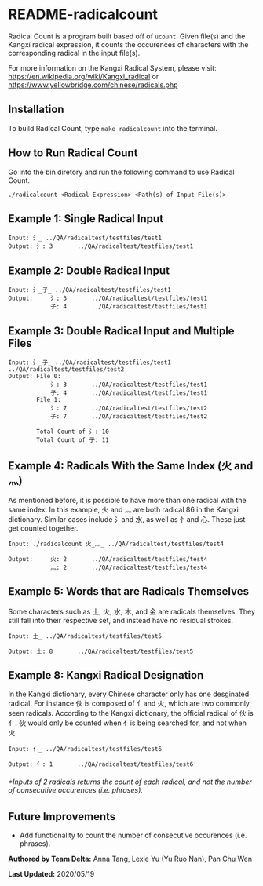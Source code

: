 # README-radicalcount

Radical Count is a program built based off of `ucount`. Given file(s) and the Kangxi radical expression, it counts the occurences of characters with the corresponding radical in the input file(s).

For more information on the Kangxi Radical System, please visit: https://en.wikipedia.org/wiki/Kangxi_radical or https://www.yellowbridge.com/chinese/radicals.php

## **Installation**

To build Radical Count, type `make radicalcount` into the terminal.

## **How to Run Radical Count**

 Go into the bin diretory and run the following command to use Radical Count.

    ./radicalcount <Radical Expression> <Path(s) of Input File(s)>

## Example 1: Single Radical Input

    Input: 氵_ ../QA/radicaltest/testfiles/test1
    Output: 氵: 3       ../QA/radicaltest/testfiles/test1

## Example 2: Double Radical Input

    Input: 氵_子_ ../QA/radicaltest/testfiles/test1
    Output:     氵: 3       ../QA/radicaltest/testfiles/test1
                子: 4       ../QA/radicaltest/testfiles/test1

## Example 3: Double Radical Input and Multiple Files

    Input: 氵_子_ ../QA/radicaltest/testfiles/test1 ../QA/radicaltest/testfiles/test2
    Output: File 0:
                氵: 3       ../QA/radicaltest/testfiles/test1
                子: 4       ../QA/radicaltest/testfiles/test1
            File 1:
                氵: 7       ../QA/radicaltest/testfiles/test2
                子: 7       ../QA/radicaltest/testfiles/test2

            Total Count of 氵: 10
            Total Count of 子: 11

## Example 4: Radicals With the Same Index (火 and 灬)

As mentioned before, it is possible to have more than one radical with the same index. In this example, 火 and 灬 are both radical 86 in the Kangxi dictionary. Similar cases include 氵and 水, as well as 忄and 心. These just get counted together.

    Input: ./radicalcount 火_灬_ ../QA/radicaltest/testfiles/test4

    Output:     火: 2       ../QA/radicaltest/testfiles/test4
                灬: 2       ../QA/radicaltest/testfiles/test4

## Example 5: Words that are Radicals Themselves

Some characters such as 土, 火, 水, 木, and 金 are radicals themselves. They still fall into their respective set, and instead have no residual strokes.
    
    Input: 土_ ../QA/radicaltest/testfiles/test5

    Output: 土: 8       ../QA/radicaltest/testfiles/test5

## Example 8: Kangxi Radical Designation

In the Kangxi dictionary, every Chinese character only has one desginated radical. For instance 伙 is composed of 亻and 火, which are two commonly seen radicals. According to the Kangxi dictionary, the official radical of 伙 is 亻. 伙 would only be counted when 亻is being searched for, and not when 火.

    Input: 亻_ ../QA/radicaltest/testfiles/test6

    Output: 亻: 1       ../QA/radicaltest/testfiles/test6
    
###### *Inputs of 2 radicals returns the count of each radical, and not the number of consecutive occurences (i.e. phrases).

## **Future Improvements**
* Add functionality to count the number of consecutive occurences (i.e. phrases).


**Authored by Team Delta:** Anna Tang, Lexie Yu (Yu Ruo Nan),  Pan Chu Wen

**Last Updated:** 2020/05/19